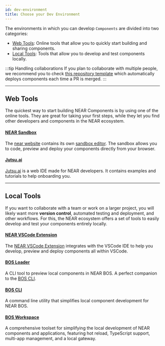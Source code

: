 ```yaml
---
id: dev-environment
title: Choose your Dev Environment
---
```


The environments in which you can develop `Components` are divided into two categories:

- [Web Tools](#web-tools): Online tools that allow you to quickly start building and sharing components.
- [Local Tools](#local-tools): Tools that allow you to develop and test components locally.

:::tip Handling collaborations
If you plan to collaborate with multiple people, we recommend you to check [this repository template](https://github.com/near-examples/bos-components) which automatically deploys components each time a PR is merged. 
:::

---

## Web Tools
The quickest way to start building NEAR Components is by using one of the online tools. They are great for taking your first steps, while they let you find other developers and components in the NEAR ecosystem.

#### [NEAR Sandbox](https://near.org/sandbox)
The [near website](https://near.org/) contains its own [sandbox editor](https://near.org/sandbox). The sandbox allows you to code, preview and deploy your components directly from your browser.

#### [Jutsu.ai](https://jutsu.ai)
[Jutsu.ai](https://jutsu.ai) is a web IDE made for NEAR developers. It contains examples and tutorials to help onboarding you.

---

## Local Tools

If you want to collaborate with a team or work on a larger project, you will likely want more **version control**, automated testing and deployment, and other workflows. For this, the NEAR ecosystem offers a set of tools to easily develop and test your components entirely locally.

#### [NEAR VSCode Extension](https://marketplace.visualstudio.com/items?itemName=near-protocol.near-discovery-ide)
The [NEAR VSCode Extension](https://marketplace.visualstudio.com/items?itemName=near-protocol.near-discovery-ide) integrates with the VSCode IDE to help you develop, preview and deploy components all within VSCode.

#### [BOS Loader](../../3.tutorials/near-components/bos-loader.md)
A CLI tool to preview local components in NEAR BOS. A perfect companion to the [BOS CLI](https://github.com/FroVolod/bos-cli-rs).

#### [BOS CLI](https://github.com/FroVolod/bos-cli-rs)
A command line utility that simplifies local component development for NEAR BOS.

#### [BOS Workspace](https://github.com/nearbuilders/bos-workspace)
A comprehensive toolset for simplifying the local development of NEAR components and applications, featuring hot reload, TypeScript support, multi-app management, and a local gateway.

